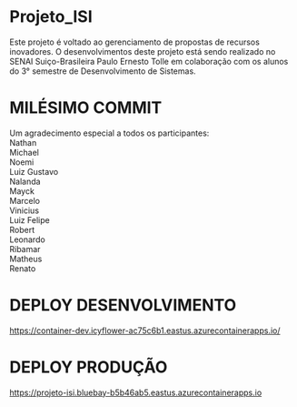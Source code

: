 # Projeto_ISI
Este projeto é voltado ao gerenciamento de propostas de recursos inovadores. O desenvolvimentos deste projeto está sendo realizado no SENAI Suiço-Brasileira Paulo Ernesto Tolle em colaboração com os alunos do 3° semestre de Desenvolvimento de Sistemas.

# MILÉSIMO COMMIT
Um agradecimento especial a todos os participantes:
<br> Nathan
<br> Michael
<br> Noemi
<br> Luiz Gustavo
<br> Nalanda
<br> Mayck
<br> Marcelo
<br> Vinicius
<br> Luiz Felipe
<br> Robert
<br> Leonardo
<br> Ribamar
<br> Matheus
<br> Renato

# DEPLOY DESENVOLVIMENTO
https://container-dev.icyflower-ac75c6b1.eastus.azurecontainerapps.io/

# DEPLOY PRODUÇÃO
https://projeto-isi.bluebay-b5b46ab5.eastus.azurecontainerapps.io
